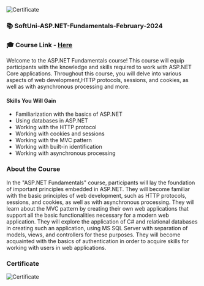 <img src="https://i.imgur.com/FJZirGN.png" alt="Certificate"/>

### 📚 SoftUni-ASP.NET-Fundamentals-February-2024

### 🎓 Course Link - [Here](https://softuni.bg/trainings/4367/asp-net-fundamentals-january-2024)

Welcome to the ASP.NET Fundamentals course! This course will equip participants with the knowledge and skills required to work with ASP.NET Core applications. Throughout this course, you will delve into various aspects of web development,HTTP protocols, sessions, and cookies, as well as with asynchronous processing and more.

#### Skills You Will Gain

- Familiarization with the basics of ASP.NET
- Using databases in ASP.NET
- Working with the HTTP protocol
- Working with cookies and sessions
- Working with the MVC pattern
- Working with built-in identification
- Working with asynchronous processing

### About the Course

In the "ASP.NET Fundamentals" course, participants will lay the foundation of important principles embedded in ASP.NET. They will become familiar with the basic principles of web development, such as HTTP protocols, sessions, and cookies, as well as with asynchronous processing. They will learn about the MVC pattern by creating their own web applications that support all the basic functionalities necessary for a modern web application. They will explore the application of C# and relational databases in creating such an application, using MS SQL Server with separation of models, views, and controllers for these purposes. They will become acquainted with the basics of authentication in order to acquire skills for working with users in web applications.

### Certificate

![Certificate](https://i.imgur.com/FJZirGN.png)
